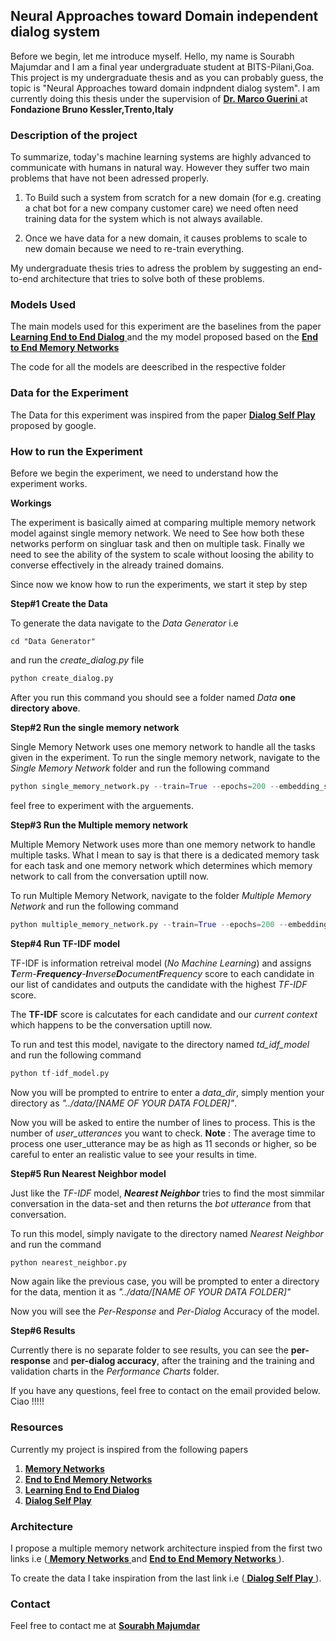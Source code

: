 ## Neural Approaches toward Domain independent dialog system

Before we begin, let me introduce myself. 
Hello, my name is Sourabh Majumdar and I am a final year undergraduate student at BITS-Pilani,Goa.
This project is my undergraduate thesis and as you can probably guess, the topic is "Neural Approaches toward domain indpndent dialog system".
I am currently doing this thesis under the supervision of [ **Dr. Marco Guerini** ](<mailto:guerini@fbk.eu>) at **Fondazione Bruno Kessler,Trento,Italy**

### Description of the project

To summarize, today's machine learning systems are highly advanced to communicate with humans in natural way. However they suffer two main problems that have not been adressed properly.

1. To Build such a system from scratch for a new domain (for e.g. creating a chat bot for a new company customer care) we need often need training data for the system which is not always available.

2. Once we have data for a new domain, it causes problems to scale to new domain because we need to re-train everything.

My undergraduate thesis tries to adress the problem by suggesting an end-to-end architecture that tries to solve both of these problems.


### Models Used 

The main models used for this experiment are the baselines from the paper [ **Learning End to End Dialog** ](<https://arxiv.org/abs/1605.07683>) and the my model proposed based on the [ **End to End Memory Networks** ](<https://arxiv.org/abs/1503.08895>)

The code for all the models are deescribed in the respective folder

### Data for the Experiment

The Data for this experiment was inspired from the paper [ **Dialog Self Play** ](<https://arxiv.org/abs/1801.04871>) proposed by google.

### How to run the Experiment

Before we begin the experiment, we need to understand how the experiment works.

**Workings**

The experiment is basically aimed at comparing multiple memory network model against single memory network.
We need to See how both these networks perform on singluar task and then on multiple task.
Finally we need to see the ability of the system to scale without loosing the ability to converse effectively in the already trained domains.

Since now we know how to run the experiments, we start it step by step

**Step#1 Create the Data**

To generate the data navigate to the *Data Generator* i.e

```
cd "Data Generator"
```
and run the *create_dialog.py* file

```python
python create_dialog.py
```

After you run this command you should see a folder named *Data* **one directory above**.

**Step#2 Run the single memory network**

Single Memory Network uses one memory network to handle all the tasks given in the experiment. 
To run the single memory network, navigate to the *Single Memory Network* folder and run the following command

```python
python single_memory_network.py --train=True --epochs=200 --embedding_size=20
```
feel free to experiment with the arguements.

**Step#3 Run the Multiple memory network**

Multiple Memory Network uses more than one memory network to handle multiple tasks.
What I mean to say is that there is a dedicated memory task for each task and one memory network which determines which memory network to call from the conversation uptill now.

To run Multiple Memory Network, navigate to the folder *Multiple Memory Network* and run the following command
```python
python multiple_memory_network.py --train=True --epochs=200 --embedding_size=20
```

**Step#4 Run TF-IDF model**

TF-IDF is information retreival model (*No Machine Learning*) and assigns _**T**erm-**Frequency**-**I**nverse**D**ocument**F**requency_ score to each candidate in our list of candidates and outputs the candidate with the highest *TF-IDF* score.

The **TF-IDF** score is calcutates for each candidate and our *current context* which happens to be the conversation uptill now.

To run and test this model, navigate to the directory named *td_idf_model* and run the following command
```python
python tf-idf_model.py
```

Now you will be prompted to entrire to enter a *data_dir*, simply mention your directory as *"../data/[NAME OF YOUR DATA FOLDER]"*.

Now you will be asked to entire the number of lines to process. This is the number of *user_utterances* you want to check.
**Note** : The average time to process one user_utterance may be as high as 11 seconds or higher, so be careful to enter an realistic value to see your results in time.


**Step#5 Run Nearest Neighbor model**

Just like the *TF-IDF* model, ***Nearest Neighbor*** tries to find the most simmilar conversation in the data-set and then returns the *bot utterance* from that conversation.

To run this model, simply navigate to the directory named *Nearest Neighbor* and run the command
```python
python nearest_neighbor.py
```
Now again like the previous case, you will be prompted to enter a directory for the data, mention it as *"../data/[NAME OF YOUR DATA FOLDER]"*

Now you will see the *Per-Response* and *Per-Dialog* Accuracy of the model.

**Step#6 Results**

Currently there is no separate folder to see results, you can see the **per-response** and **per-dialog accuracy**, after the training and the training and validation charts in the *Performance Charts* folder. 


If you have any questions, feel free to contact on the email provided below.
Ciao !!!!!

### Resources

Currently my project is inspired from the following papers

1. [ **Memory Networks** ](<https://arxiv.org/abs/1410.3916>)
2. [ **End to End Memory Networks** ](<https://arxiv.org/abs/1503.08895>)
3. [ **Learning End to End Dialog** ](<https://arxiv.org/abs/1605.07683>)
4. [ **Dialog Self Play** ](<https://arxiv.org/abs/1801.04871>)

### Architecture

I propose a multiple memory network architecture inspied from the first two links i.e ([ **Memory Networks** ](<https://arxiv.org/abs/1410.3916>) and [ **End to End Memory Networks** ](<https://arxiv.org/abs/1503.08895>)).

To create the data I take inspiration from the last link i.e ([ **Dialog Self Play** ](<https://arxiv.org/abs/1801.04871>)).



### Contact

Feel free to contact me at [ **Sourabh Majumdar** ](<mailto:msourabh970320@gmail.com>)
